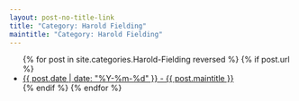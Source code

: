 ```yaml
---
layout: post-no-title-link
title: "Category: Harold Fielding"
maintitle: "Category: Harold Fielding"
---
```


<ul>
  {% for post in site.categories.Harold-Fielding reversed %}
    {% if post.url %}
        <li><a href="{{ post.url }}">{{ post.date | date: "%Y-%m-%d" }} - {{ post.maintitle }}</a></li>
    {% endif %}
  {% endfor %}
</ul>

